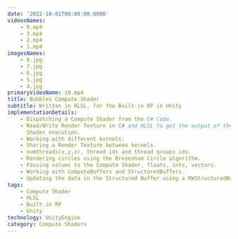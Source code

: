 ```yaml
---
date: '2022-10-01T00:00:00.0000'
videosNames:
    - 9.mp4
    - 3.mp4
    - 2.mp4
    - 1.mp4
imagesNames:
    - 8.jpg
    - 7.jpg
    - 6.jpg
    - 5.jpg
    - 4.jpg
primaryVideoName: 10.mp4
title: Bubbles Compute Shader
subtitle: Written in HLSL, for the Built-in RP in Unity
implementationDetails:
    - Dispatching a Compute Shader from the C# Code.
    - Read/Write Render Texture in C# and HLSL to get the output of the Compute
      Shader execution.
    - Working with different kernels.
    - Sharing a Render Texture between kernels.
    - numthreads(x,y,z), thread ids and thread groups ids.
    - Rendering circles using the Bresenham Circle algorithm.
    - Passing values to the Compute Shader, floats, ints, vectors.
    - Working with ComputeBuffers and StructuredBuffers.
    - Updating the data in the Structured Buffer using a RWStructuredBuffer.
tags:
    - Compute Shader
    - HLSL
    - Built-in RP
    - Unity
technology: UnityEngine
category: Compute Shaders
---
```

